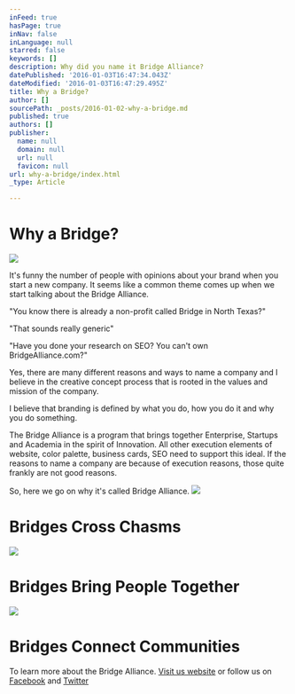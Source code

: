 ```yaml
---
inFeed: true
hasPage: true
inNav: false
inLanguage: null
starred: false
keywords: []
description: Why did you name it Bridge Alliance?
datePublished: '2016-01-03T16:47:34.043Z'
dateModified: '2016-01-03T16:47:29.495Z'
title: Why a Bridge?
author: []
sourcePath: _posts/2016-01-02-why-a-bridge.md
published: true
authors: []
publisher:
  name: null
  domain: null
  url: null
  favicon: null
url: why-a-bridge/index.html
_type: Article

---
```

# Why a Bridge?
![](https://s3-us-west-2.amazonaws.com/the-grid-img/p/33b2db610fb9c79260061f8dd81ca35966407a44.jpg)

It's funny the number of people with opinions about your brand when you start a new company. It seems like a common theme comes up when we start talking about the Bridge Alliance. 

"You know there is already a non-profit called Bridge in North Texas?"

"That sounds really generic"

"Have you done your research on SEO? You can't own BridgeAlliance.com?"

Yes, there are many different reasons and ways to name a company and I believe in the creative concept process that is rooted in the values and mission of the company.

I believe that branding is defined by what you do, how you do it and why you do something.

The Bridge Alliance is a program that brings together Enterprise, Startups and Academia in the spirit of Innovation. All other execution elements of website, color palette, business cards, SEO need to support this ideal. If the reasons to name a company are because of execution reasons, those quite frankly are not good reasons.

So, here we go on why it's called Bridge Alliance.
![](https://the-grid-user-content.s3-us-west-2.amazonaws.com/44c7cbca-59e9-4262-9c93-4a45ce36c36a.jpg)

# Bridges Cross Chasms
![](https://the-grid-user-content.s3-us-west-2.amazonaws.com/22d42b61-3215-457f-9c25-b5878feda0b4.jpg)

# Bridges Bring People Together
![](https://the-grid-user-content.s3-us-west-2.amazonaws.com/d99505bc-c2df-4bbf-92b3-5a8bb5ad1699.jpg)

# Bridges Connect Communities

To learn more about the Bridge Alliance. [Visit us website][0] or follow us on [Facebook][1] and [Twitter][2]

[0]: https://BridgeAlliance.co/
[1]: https://www.facebook.com/BridgeNTX
[2]: https://twitter.com/BridgeNTX